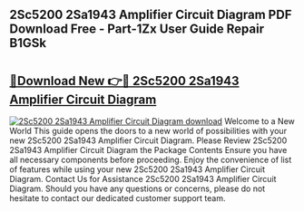 ## 2Sc5200 2Sa1943 Amplifier Circuit Diagram PDF Download Free - Part-1Zx User Guide Repair B1GSk

# <h2><a href="http://dflo9o.blite.top/?on=2Sc5200+2Sa1943+Amplifier+Circuit+Diagram">🔗Download New 👉🔴 2Sc5200 2Sa1943 Amplifier Circuit Diagram</a></h2>

[![2Sc5200 2Sa1943 Amplifier Circuit Diagram download](https://i.imgur.com/lujVjoI.png)](http://dflo9o.blite.top/?on=2Sc5200+2Sa1943+Amplifier+Circuit+Diagram)
Welcome to a New World This guide opens the doors to a new world of possibilities with your new 2Sc5200 2Sa1943 Amplifier Circuit Diagram. Please Review 2Sc5200 2Sa1943 Amplifier Circuit Diagram the Package Contents Ensure you have all necessary components before proceeding. Enjoy the convenience of list of features while using your new 2Sc5200 2Sa1943 Amplifier Circuit Diagram. Contact Us for Assistance 2Sc5200 2Sa1943 Amplifier Circuit Diagram. Should you have any questions or concerns, please do not hesitate to contact our dedicated customer support team.
